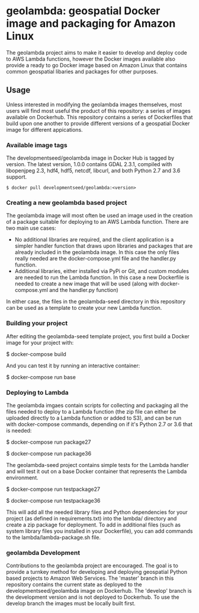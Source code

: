 # geolambda: geospatial Docker image and packaging for Amazon Linux

The geolambda project aims to make it easier to develop and deploy code to AWS Lambda functions, however the Docker images available also provide a ready to go Docker image based on Amazon Linux that contains common geospatial libaries and packages for other purposes.

## Usage

Unless interested in modifying the geolambda images themselves, most users will find most useful the product of this repository: a series of images available on Dockerhub. This repository contains a series of Dockerfiles that build upon one another to provide different versions of a geospatial Docker image for different appications.

### Available image tags

The developmentseed/geolambda image in Docker Hub is tagged by version. The latest version, 1.0.0 contains GDAL 2.3.1, compiled with libopenjpeg 2.3, hdf4, hdf5, netcdf, libcurl, and both Python 2.7 and 3.6 support.

	$ docker pull developmentseed/geolambda:<version>

### Creating a new geolambda based project

The geolambda image will most often be used an image used in the creation of a package suitable for deploying to an AWS Lambda function. There are two main use cases:

- No additional libraries are required, and the client application is a simpler handler function that draws upon libraries and packages that are already included in the geolambda image. In this case the only files really needed are the docker-compose.yml file and the handler.py function.
- Additional libraries, either installed via PyPi or Git, and custom modules are needed to run the Lambda function. In this case a new Dockerfile is needed to create a new image that will be used (along with docker-compose.yml and the handler.py function)

In either case, the files in the geolambda-seed directory in this repository can be used as a template to create your new Lambda function.

### Building your project

After editing the geolambda-seed template project, you first build a Docker image for your project with:

$ docker-compose build

And you can test it by running an interactive container:

$ docker-compose run base

### Deploying to Lambda

The geolambda imgaes contain scripts for collecting and packaging all the files needed to deploy to a Lambda function (the zip file can either be uploaded directly to a Lambda function or added to S3), and can be run with docker-compose commands, depending on if it's Python 2.7 or 3.6 that is needed:

$ docker-compose run package27

$ docker-compose run package36

The geolambda-seed project contains simple tests for the Lambda handler and will test it out on a base Docker container that represents the Lambda environment.

$ docker-compose run testpackage27

$ docker-compose run testpackage36

This will add all the needed library files and Python dependencies for your project (as defined in requirements.txt) into the lambda/ directory and create a zip package for deployment. To add in additional files (such as system library files you installed in your Dockerfile), you can add commands to the lambda/lambda-package.sh file.


### geolambda Development

Contributions to the geolambda project are encouraged. The goal is to provide a turnkey method for developing and deploying geospatial Python based projects to Amazon Web Services. The 'master' branch in this repository contains the current state as deployed to the developmentseed/geolambda image on Dockerhub. The 'develop' branch is the development version and is not deployed to Dockerhub. To use the develop branch the images must be locally built first.
